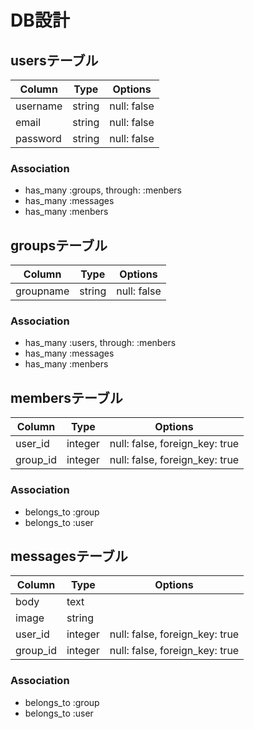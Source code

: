 # DB設計

## usersテーブル

|Column|Type|Options|
|------|----|-------|
|username|string|null: false|
|email|string|null: false|
|password|string|null: false|

### Association
- has_many :groups, through: :menbers
- has_many :messages
- has_many :menbers

## groupsテーブル

|Column|Type|Options|
|------|----|-------|
|groupname|string|null: false|

### Association
- has_many :users, through: :menbers
- has_many :messages
- has_many :menbers

## membersテーブル

|Column|Type|Options|
|------|----|-------|
|user_id|integer|null: false, foreign_key: true|
|group_id|integer|null: false, foreign_key: true|

### Association
- belongs_to :group
- belongs_to :user

## messagesテーブル

|Column|Type|Options|
|------|----|-------|
|body|text||
|image|string||
|user_id|integer|null: false, foreign_key: true|
|group_id|integer|null: false, foreign_key: true|


### Association
- belongs_to :group
- belongs_to :user